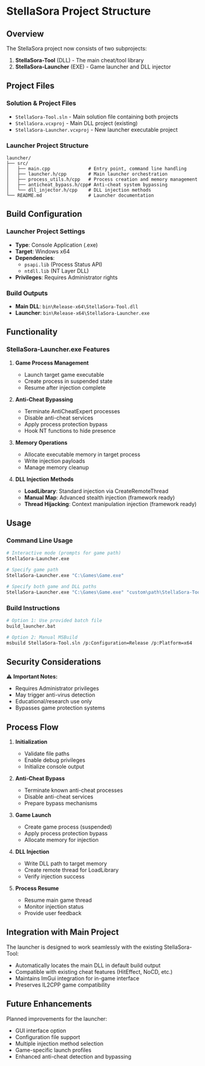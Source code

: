 # StellaSora Project Structure

## Overview
The StellaSora project now consists of two subprojects:

1. **StellaSora-Tool** (DLL) - The main cheat/tool library
2. **StellaSora-Launcher** (EXE) - Game launcher and DLL injector

## Project Files

### Solution & Project Files
- `StellaSora-Tool.sln` - Main solution file containing both projects
- `StellaSora.vcxproj` - Main DLL project (existing)
- `StellaSora-Launcher.vcxproj` - New launcher executable project

### Launcher Project Structure
```
launcher/
├── src/
│   ├── main.cpp              # Entry point, command line handling
│   ├── launcher.h/cpp        # Main launcher orchestration
│   ├── process_utils.h/cpp   # Process creation and memory management
│   ├── anticheat_bypass.h/cpp# Anti-cheat system bypassing
│   └── dll_injector.h/cpp    # DLL injection methods
└── README.md                 # Launcher documentation
```

## Build Configuration

### Launcher Project Settings
- **Type**: Console Application (.exe)
- **Target**: Windows x64
- **Dependencies**: 
  - `psapi.lib` (Process Status API)
  - `ntdll.lib` (NT Layer DLL)
- **Privileges**: Requires Administrator rights

### Build Outputs
- **Main DLL**: `bin\Release-x64\StellaSora-Tool.dll`
- **Launcher**: `bin\Release-x64\StellaSora-Launcher.exe`

## Functionality

### StellaSora-Launcher.exe Features

1. **Game Process Management**
   - Launch target game executable
   - Create process in suspended state
   - Resume after injection complete

2. **Anti-Cheat Bypassing**
   - Terminate AntiCheatExpert processes
   - Disable anti-cheat services
   - Apply process protection bypass
   - Hook NT functions to hide presence

3. **Memory Operations**
   - Allocate executable memory in target process
   - Write injection payloads
   - Manage memory cleanup

4. **DLL Injection Methods**
   - **LoadLibrary**: Standard injection via CreateRemoteThread
   - **Manual Map**: Advanced stealth injection (framework ready)
   - **Thread Hijacking**: Context manipulation injection (framework ready)

## Usage

### Command Line Usage
```bash
# Interactive mode (prompts for game path)
StellaSora-Launcher.exe

# Specify game path
StellaSora-Launcher.exe "C:\Games\Game.exe"

# Specify both game and DLL paths
StellaSora-Launcher.exe "C:\Games\Game.exe" "custom\path\StellaSora-Tool.dll"
```

### Build Instructions
```bash
# Option 1: Use provided batch file
build_launcher.bat

# Option 2: Manual MSBuild
msbuild StellaSora-Tool.sln /p:Configuration=Release /p:Platform=x64
```

## Security Considerations

⚠️ **Important Notes:**
- Requires Administrator privileges
- May trigger anti-virus detection
- Educational/research use only
- Bypasses game protection systems

## Process Flow

1. **Initialization**
   - Validate file paths
   - Enable debug privileges
   - Initialize console output

2. **Anti-Cheat Bypass**
   - Terminate known anti-cheat processes
   - Disable anti-cheat services
   - Prepare bypass mechanisms

3. **Game Launch**
   - Create game process (suspended)
   - Apply process protection bypass
   - Allocate memory for injection

4. **DLL Injection**
   - Write DLL path to target memory
   - Create remote thread for LoadLibrary
   - Verify injection success

5. **Process Resume**
   - Resume main game thread
   - Monitor injection status
   - Provide user feedback

## Integration with Main Project

The launcher is designed to work seamlessly with the existing StellaSora-Tool:
- Automatically locates the main DLL in default build output
- Compatible with existing cheat features (HitEffect, NoCD, etc.)
- Maintains ImGui integration for in-game interface
- Preserves IL2CPP game compatibility

## Future Enhancements

Planned improvements for the launcher:
- GUI interface option
- Configuration file support
- Multiple injection method selection
- Game-specific launch profiles
- Enhanced anti-cheat detection and bypassing